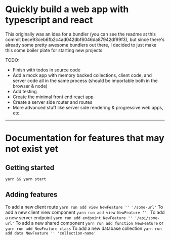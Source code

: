 # Quickly build a web app with typescript and react

This originally was an idea for a bundler (you can see the readme at this commit bece93ceb6fb2c4ad042dbf6046da87942df99f3), but since there's already some pretty awesome bundlers out there, I decided to just make this some boiler plate for starting new projects.

TODO:

- Finish with todos in source code
- Add a mock app with memory backed collections, client code, and server code all in the same process (should be importable both in the browser & node)
- Add testing
- Create the minimal front end react app
- Create a server side router and routes
- More advanced stuff like server side rendering & progressive web apps, etc.

---

# Documentation for features that may not exist yet

## Getting started

`yarn && yarn start`

## Adding features

To add a new client route `yarn run add view NewFeature '' '/some-url'`
To add a new client view component `yarn run add view NewFeature '' `
To add a new server endpoint `yarn run add endpoint NewFeature '' '/api/some-url'`
To add a new shared component `yarn run add function NewFeature` or `yarn run add NewFeature class`
To add a new database collection `yarn run add data NewFeature '' 'collection-name'`
